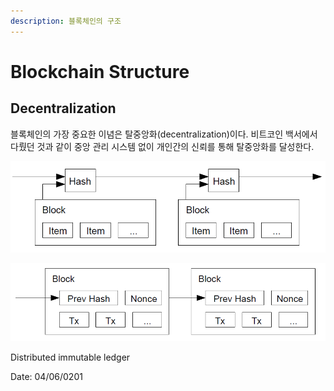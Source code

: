 ```yaml
---
description: 블록체인의 구조
---
```


# Blockchain Structure

## Decentralization

블록체인의 가장 중요한 이념은 탈중앙화\(decentralization\)이다. 비트코인 백서에서 다뤘던 것과 같이 중앙 관리 시스템 없이 개인간의 신뢰를 통해 탈중앙화를 달성한다.

![](../.gitbook/assets/image%20%284%29.png)

![Proof Of Work](../.gitbook/assets/image%20%283%29.png)

Distributed immutable ledger  


Date: 04/06/0201

